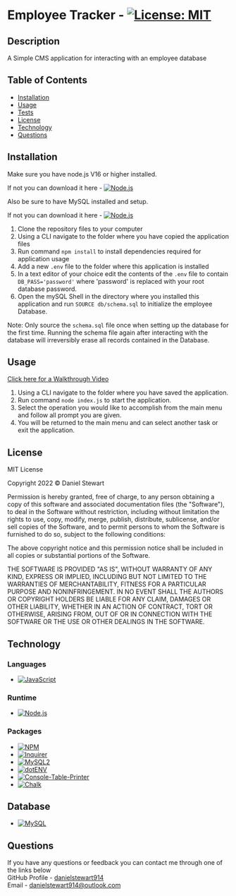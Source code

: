# Employee Tracker - [![License: MIT](https://img.shields.io/badge/License-MIT-yellow.svg)](https://opensource.org/licenses/MIT)
## Description
 A Simple CMS application for interacting with an employee database<br>
## Table of Contents

- [Installation](#installation)
- [Usage](#usage)
- [Tests](#tests)
- [License](#license)
- [Technology](#technology)
- [Questions](#questions)

## Installation

Make sure you have node.js V16 or higher installed. 

If not you can download it here - [![Node.js](https://img.shields.io/badge/Node.js%20Home%20Page-339933?logo=nodedotjs&logoColor=white)](https://nodejs.org/en/)

Also be sure to have MySQL installed and setup.

If not you can download it here - [![Node.js](https://img.shields.io/badge/MySQL%20Dowload%20Page-005C84?logo=mysql&logoColor=white)](https://dev.mysql.com/downloads/mysql/)

1. Clone the repository files to your computer
2. Using a CLI navigate to the folder where you have copied the application files
3. Run command `npm install` to install dependencies required for application usage
4. Add a new  `.env` file to the folder where this application is installed
5. In a text editor of your choice edit the contents of the `.env` file to contain `DB_PASS='password'` where 'password' is replaced with your root database password.
6. Open the mySQL Shell in the directory where you installed this application and run `SOURCE db/schema.sql` to initialize the employee Database. 

Note: Only source the `schema.sql` file once when setting up the database for the first time. Running the schema file again after interacting with the database will irreversibly erase all records contained in the Database.
## Usage

[Click here for a Walkthrough Video](https://youtu.be/3xTmTekaNEo)

1. Using a CLI navigate to the folder where you have saved the application.
2. Run command `node index.js` to start the application.
3. Select the operation you would like to accomplish from the main menu and follow all prompt you are given.
4. You will be returned to the main menu and can select another task or exit the application.
## License

<p>
MIT License

Copyright 2022 &copy; Daniel Stewart

Permission is hereby granted, free of charge, to any person obtaining a copy of this software and associated documentation files (the "Software"), to deal in the Software without restriction, including without limitation the rights to use, copy, modify, merge, publish, distribute, sublicense, and/or sell copies of the Software, and to permit persons to whom the Software is furnished to do so, subject to the following conditions:

The above copyright notice and this permission notice shall be included in all copies or substantial portions of the Software.

THE SOFTWARE IS PROVIDED "AS IS", WITHOUT WARRANTY OF ANY KIND, EXPRESS OR IMPLIED, INCLUDING BUT NOT LIMITED TO THE WARRANTIES OF MERCHANTABILITY, FITNESS FOR A PARTICULAR PURPOSE AND NONINFRINGEMENT. IN NO EVENT SHALL THE AUTHORS OR COPYRIGHT HOLDERS BE LIABLE FOR ANY CLAIM, DAMAGES OR OTHER LIABILITY, WHETHER IN AN ACTION OF CONTRACT, TORT OR OTHERWISE, ARISING FROM, OUT OF OR IN CONNECTION WITH THE SOFTWARE OR THE USE OR OTHER DEALINGS IN THE SOFTWARE.
</p>

## Technology

### Languages

- [![JavaScript](https://img.shields.io/badge/JavaScript-323330?style=for-the-badge&logo=javascript&logoColor=F7DF1E)](https://www.javascript.com/)

### Runtime

- [![Node.js](https://img.shields.io/badge/Node.js-339933?style=for-the-badge&logo=nodedotjs&logoColor=white)](https://nodejs.org/en/)

### Packages

- [![NPM](https://img.shields.io/badge/npm-CB3837?style=for-the-badge&logo=npm&logoColor=white)](https://www.npmjs.com/)
- [![Inquirer](https://img.shields.io/badge/inquirer-CB3837?style=for-the-badge&logo=npm&logoColor=white)](https://www.npmjs.com/package/inquirer)
- [![MySQL2](https://img.shields.io/badge/MySQL2-CB3837?style=for-the-badge&logo=npm&logoColor=white)](https://www.npmjs.com/package/mysql2)
- [![dotENV](https://img.shields.io/badge/dotenv-CB3837?style=for-the-badge&logo=npm&logoColor=white)](https://www.npmjs.com/package/dotenv)
- [![Console-Table-Printer](https://img.shields.io/badge/console%20table%20printer-CB3837?style=for-the-badge&logo=npm&logoColor=white)](https://www.npmjs.com/package/console-table-printer)
- [![Chalk](https://img.shields.io/badge/chalk-CB3837?style=for-the-badge&logo=npm&logoColor=white)](https://www.npmjs.com/package/chalk/v/4.1.0)


## Database

- [![MySQL](https://img.shields.io/badge/MySQL-005C84?style=for-the-badge&logo=mysql&logoColor=white)](https://www.mysql.com/)

## Questions 

If you have any questions or feedback you can contact me through one of the links below <br>
GitHub Profile - [danielstewart914](https://github.com/danielstewart914)<br>
Email - [danielstewart914@outlook.com](mailto:danielstewart914@outlook.com)
